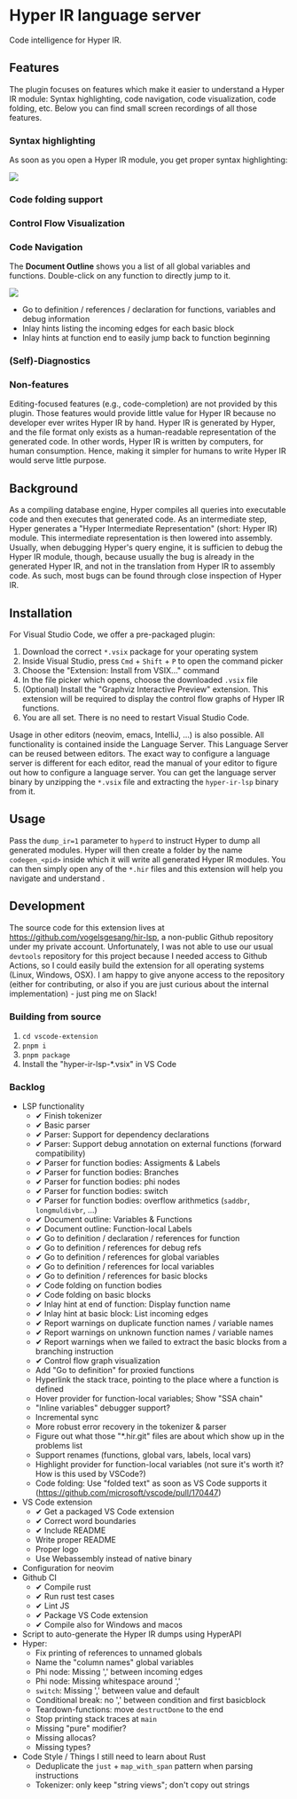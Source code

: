 # Hyper IR language server

Code intelligence for Hyper IR.

## Features

The plugin focuses on features which make it easier to understand a Hyper IR module:
Syntax highlighting, code navigation, code visualization, code folding, etc.
Below you can find small screen recordings of all those features.

### Syntax highlighting

As soon as you open a Hyper IR module, you get proper syntax highlighting:

![](media/syntax-highlighting.png)

### Code folding support

### Control Flow Visualization

### Code Navigation

The **Document Outline** shows you a list of all global variables and functions.
Double-click on any function to directly jump to it.

![](media/outline.png)

* Go to definition / references / declaration for functions, variables and debug information
* Inlay hints listing the incoming edges for each basic block
* Inlay hints at function end to easily jump back to function beginning

### (Self)-Diagnostics



### Non-features

Editing-focused features (e.g., code-completion) are not provided by this plugin.
Those features would provide little value for Hyper IR because no developer ever writes Hyper IR by hand.
Hyper IR is generated by Hyper, and the file format only exists as a human-readable representation of the generated code.
In other words, Hyper IR is written by computers, for human consumption.
Hence, making it simpler for humans to write Hyper IR would serve little purpose.

## Background

As a compiling database engine, Hyper compiles all queries into executable code and then executes that generated code.
As an intermediate step, Hyper generates a "Hyper Intermediate Representation" (short: Hyper IR) module.
This intermediate representation is then lowered into assembly.
Usually, when debugging Hyper's query engine, it is sufficien to debug the Hyper IR module, though, because usually the bug is already in the generated Hyper IR, and not in the translation from Hyper IR to assembly code.
As such, most bugs can be found through close inspection of Hyper IR.

## Installation

For Visual Studio Code, we offer a pre-packaged plugin:

1. Download the correct `*.vsix` package for your operating system
2. Inside Visual Studio, press `Cmd` + `Shift` + `P` to open the command picker
3. Choose the "Extension: Install from VSIX..." command
4. In the file picker which opens, choose the downloaded `.vsix` file
5. (Optional) Install the "Graphviz Interactive Preview" extension. This extension will be required to display the control flow graphs of Hyper IR functions.
6. You are all set. There is no need to restart Visual Studio Code.

Usage in other editors (neovim, emacs, IntelliJ, ...) is also possible.
All functionality is contained inside the Language Server. This Language
Server can be reused between editors. The exact way to configure a
language server is different for each editor, read the manual of your
editor to figure out how to configure a language server. You can get
the language server binary by unzipping the `*.vsix` file and extracting
the `hyper-ir-lsp` binary from it.

## Usage

Pass the `dump_ir=1` parameter to `hyperd` to instruct Hyper to dump all generated modules.
Hyper will then create a folder by the name `codegen_<pid>` inside which it will write all generated Hyper IR modules.
You can then simply open any of the `*.hir` files and this extension will help you navigate and understand .

## Development

The source code for this extension lives at https://github.com/vogelsgesang/hir-lsp, a non-public Github repository under my private account.
Unfortunately, I was not able to use our usual `devtools` repository for this project because I needed access to Github Actions, so I could easily build the extension for all operating systems (Linux, Windows, OSX).
I am happy to give anyone access to the repository (either for contributing, or also if you are just curious about the internal implementation) - just ping me on Slack!

### Building from source

1. `cd vscode-extension`
2. `pnpm i`
3. `pnpm package`
4. Install the "hyper-ir-lsp-*.vsix" in VS Code

### Backlog

* LSP functionality
    * ✔ Finish tokenizer
    * ✔ Basic parser
    * ✔ Parser: Support for dependency declarations
    * ✔ Parser: Support debug annotation on external functions (forward compatibility)
    * ✔ Parser for function bodies: Assigments & Labels
    * ✔ Parser for function bodies: Branches
    * ✔ Parser for function bodies: phi nodes
    * ✔ Parser for function bodies: switch
    * ✔ Parser for function bodies: overflow arithmetics (`saddbr`, `longmuldivbr`, ...)
    * ✔ Document outline: Variables & Functions
    * ✔ Document outline: Function-local Labels
    * ✔ Go to definition / declaration / references for function
    * ✔ Go to definition / references for debug refs
    * ✔ Go to definition / references for global variables
    * ✔ Go to definition / references for local variables
    * ✔ Go to definition / references for basic blocks
    * ✔ Code folding on function bodies
    * ✔ Code folding on basic blocks
    * ✔ Inlay hint at end of function: Display function name
    * ✔ Inlay hint at basic block: List incoming edges
    * ✔ Report warnings on duplicate function names / variable names
    * ✔ Report warnings on unknown function names / variable names
    * ✔ Report warnings when we failed to extract the basic blocks from a branching instruction
    * ✔ Control flow graph visualization
    * Add "Go to definition" for proxied functions
    * Hyperlink the stack trace, pointing to the place where a function is defined
    * Hover provider for function-local variables; Show "SSA chain"
    * "Inline variables" debugger support?
    * Incremental sync
    * More robust error recovery in the tokenizer & parser
    * Figure out what those "*.hir.git" files are about which show up in the problems list
    * Support renames (functions, global vars, labels, local vars)
    * Highlight provider for function-local variables (not sure it's worth it? How is this used by VSCode?)
    * Code folding: Use "folded text" as soon as VS Code supports it (https://github.com/microsoft/vscode/pull/170447)
* VS Code extension
    * ✔ Get a packaged VS Code extension
    * ✔ Correct word boundaries
    * ✔ Include README
    * Write proper README
    * Proper logo
    * Use Webassembly instead of native binary
* Configuration for neovim
* Github CI
    * ✔ Compile rust
    * ✔ Run rust test cases
    * ✔ Lint JS
    * ✔ Package VS Code extension
    * ✔ Compile also for Windows and macos
* Script to auto-generate the Hyper IR dumps using HyperAPI
* Hyper:
    * Fix printing of references to unnamed globals
    * Name the "column names" global variables
    * Phi node: Missing ',' between incoming edges
    * Phi node: Missing whitespace around ','
    * `switch`: Missing ',' between value and default
    * Conditional break: no ',' between condition and first basicblock
    * Teardown-functions: move `destructDone` to the end
    * Stop printing stack traces at `main`
    * Missing "pure" modifier?
    * Missing allocas?
    * Missing types?
* Code Style / Things I still need to learn about Rust
    * Deduplicate the `just` + `map_with_span` pattern when parsing instructions
    * Tokenizer: only keep "string views"; don't copy out strings
